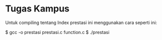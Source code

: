 Tugas Kampus
=====

Untuk compiling tentang Index prestasi ini menggunakan cara seperti ini:

$ gcc -o prestasi prestasi.c function.c
$ ./prestasi
